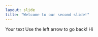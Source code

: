 ```yaml
---
layout: slide
title: "Welcome to our second slide!"
---
```

Your text
Use the left arrow to go back!
Hi
